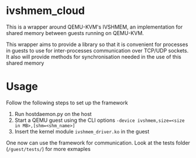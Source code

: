 # ivshmem_cloud

This is a wrapper around QEMU-KVM's IVSHMEM, an implementation for shared memory between guests running on QEMU-KVM.

This wrapper aims to provide a library so that it is convenient for processes in guests to use for inter-processes communication over TCP/UDP sockets. It also will provide methods for synchronisation needed in the use of this shared memory

# Usage
Follow the following steps to set up the framework
1. Run hostdaemon.py on the host
2. Start a QEMU guest using the CLI options ```-device ivshmem,size=<size in MB>,[shm=<shm_name>]```
3. Insert the kernel module ```ivshmem_driver.ko``` in the guest


One now can use the framework for communication. Look at the tests folder (```/guest/tests/```) for more exmaples
